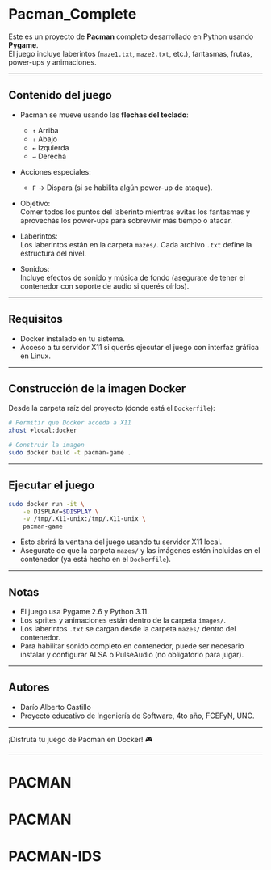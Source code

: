 # Pacman_Complete

Este es un proyecto de **Pacman** completo desarrollado en Python usando **Pygame**.  
El juego incluye laberintos (`maze1.txt`, `maze2.txt`, etc.), fantasmas, frutas, power-ups y animaciones.

---

## Contenido del juego

- Pacman se mueve usando las **flechas del teclado**:
  - `↑` Arriba  
  - `↓` Abajo  
  - `←` Izquierda  
  - `→` Derecha  

- Acciones especiales:
  - `F` → Dispara (si se habilita algún power-up de ataque).  

- Objetivo:  
  Comer todos los puntos del laberinto mientras evitas los fantasmas y aprovechás los power-ups para sobrevivir más tiempo o atacar.

- Laberintos:  
  Los laberintos están en la carpeta `mazes/`. Cada archivo `.txt` define la estructura del nivel.

- Sonidos:  
  Incluye efectos de sonido y música de fondo (asegurate de tener el contenedor con soporte de audio si querés oírlos).

---

## Requisitos

- Docker instalado en tu sistema.
- Acceso a tu servidor X11 si querés ejecutar el juego con interfaz gráfica en Linux.

---

## Construcción de la imagen Docker

Desde la carpeta raíz del proyecto (donde está el `Dockerfile`):

```bash
# Permitir que Docker acceda a X11
xhost +local:docker

# Construir la imagen
sudo docker build -t pacman-game .
````

---

## Ejecutar el juego

```bash
sudo docker run -it \
    -e DISPLAY=$DISPLAY \
    -v /tmp/.X11-unix:/tmp/.X11-unix \
    pacman-game
```

* Esto abrirá la ventana del juego usando tu servidor X11 local.
* Asegurate de que la carpeta `mazes/` y las imágenes estén incluidas en el contenedor (ya está hecho en el `Dockerfile`).

---

## Notas

* El juego usa Pygame 2.6 y Python 3.11.
* Los sprites y animaciones están dentro de la carpeta `images/`.
* Los laberintos `.txt` se cargan desde la carpeta `mazes/` dentro del contenedor.
* Para habilitar sonido completo en contenedor, puede ser necesario instalar y configurar ALSA o PulseAudio (no obligatorio para jugar).

---

## Autores

* Darío Alberto Castillo
* Proyecto educativo de Ingeniería de Software, 4to año, FCEFyN, UNC.

---

¡Disfrutá tu juego de Pacman en Docker! 🎮


---


# PACMAN
# PACMAN
# PACMAN-IDS
